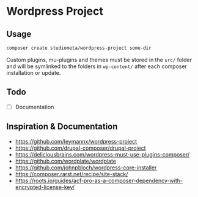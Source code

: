 # Wordpress Project

## Usage

```bash
composer create studiometa/wordpress-project some-dir
```

Custom plugins, mu-plugins and themes must be stored in the `src/` folder and will be symlinked to the folders in `wp-content/` after each composer installation or update.

## Todo

- [ ] Documentation

## Inspiration & Documentation

- https://github.com/leymannx/wordpress-project
- https://github.com/drupal-composer/drupal-project
- https://deliciousbrains.com/wordpress-must-use-plugins-composer/
- https://github.com/wordplate/wordplate
- https://github.com/johnpbloch/wordpress-core-installer
- https://composer.rarst.net/recipe/site-stack/
- https://roots.io/guides/acf-pro-as-a-composer-dependency-with-encrypted-license-key/
